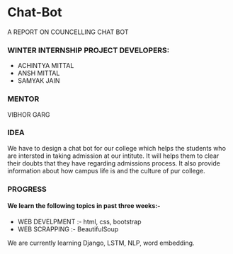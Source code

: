 # Chat-Bot

A REPORT ON COUNCELLING CHAT BOT

### WINTER INTERNSHIP PROJECT DEVELOPERS:

* ACHINTYA MITTAL
* ANSH MITTAL
* SAMYAK JAIN

### MENTOR
VIBHOR GARG

### IDEA
We have to design a chat bot for our college which helps the students 
who are intersted in taking admission at our intitute. It will helps them to 
clear their doubts that they have regarding admissions process. It also provide information 
about how campus life is and the culture of pur college.

### PROGRESS
#### We learn the following topics in past three weeks:- 

* WEB DEVELPMENT :- html, css, bootstrap
* WEB SCRAPPING :- BeautifulSoup

We are currently learning Django, LSTM, NLP, word embedding.
